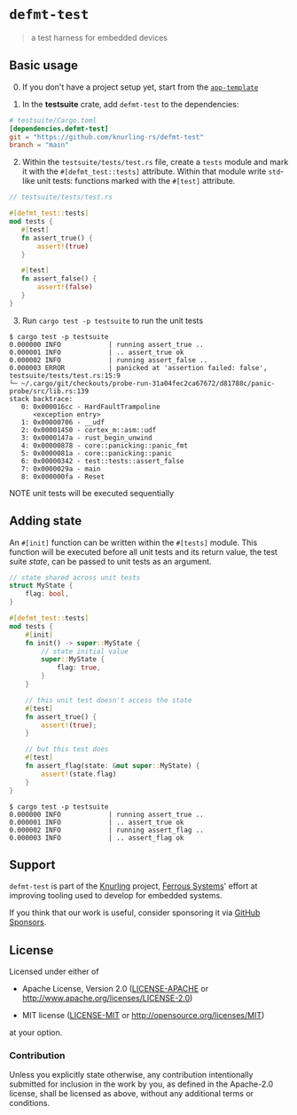 # `defmt-test`

> a test harness for embedded devices

## Basic usage

0. If you don't have a project setup yet, start from the [`app-template`] 


[`app-template`]: https://github.com/knurling-rs/app-template

1. In the **testsuite** crate, add `defmt-test` to the dependencies:

``` toml
# testsuite/Cargo.toml
[dependencies.defmt-test]
git = "https://github.com/knurling-rs/defmt-test"
branch = "main"
```

2. Within the `testsuite/tests/test.rs` file, create a `tests` module and mark it with the `#[defmt_test::tests]` attribute. Within that module write `std`-like unit tests: functions marked with the `#[test]` attribute.

``` rust
// testsuite/tests/test.rs

#[defmt_test::tests]
mod tests {
   #[test]
   fn assert_true() {
       assert!(true)
   }

   #[test]
   fn assert_false() {
       assert!(false)
   }
}
```

3. Run `cargo test -p testsuite` to run the unit tests

``` console
$ cargo test -p testsuite
0.000000 INFO            | running assert_true ..
0.000001 INFO            | .. assert_true ok
0.000002 INFO            | running assert_false ..
0.000003 ERROR           | panicked at 'assertion failed: false', testsuite/tests/test.rs:15:9
└─ ~/.cargo/git/checkouts/probe-run-31a04fec2ca67672/d81788c/panic-probe/src/lib.rs:139
stack backtrace:
   0: 0x000016cc - HardFaultTrampoline
      <exception entry>
   1: 0x00000706 - __udf
   2: 0x00001450 - cortex_m::asm::udf
   3: 0x0000147a - rust_begin_unwind
   4: 0x00000878 - core::panicking::panic_fmt
   5: 0x0000081a - core::panicking::panic
   6: 0x00000342 - test::tests::assert_false
   7: 0x0000029a - main
   8: 0x000000fa - Reset
```

NOTE unit tests will be executed sequentially

## Adding state

An `#[init]` function can be written within the `#[tests]` module.
This function will be executed before all unit tests and its return value, the test suite *state*, can be passed to unit tests as an argument.

``` rust
// state shared across unit tests
struct MyState {
    flag: bool,
}

#[defmt_test::tests]
mod tests {
    #[init]
    fn init() -> super::MyState {
        // state initial value
        super::MyState {
            flag: true,
        }
    }

    // this unit test doesn't access the state
    #[test]
    fn assert_true() {
        assert!(true);
    }

    // but this test does
    #[test]
    fn assert_flag(state: &mut super::MyState) {
        assert!(state.flag)
    }
}
```

``` console
$ cargo test -p testsuite
0.000000 INFO            | running assert_true ..
0.000001 INFO            | .. assert_true ok
0.000002 INFO            | running assert_flag ..
0.000003 INFO            | .. assert_flag ok
```

## Support

`defmt-test` is part of the [Knurling] project, [Ferrous Systems]' effort at
improving tooling used to develop for embedded systems.

If you think that our work is useful, consider sponsoring it via [GitHub
Sponsors].

## License

Licensed under either of

- Apache License, Version 2.0 ([LICENSE-APACHE](LICENSE-APACHE) or
  http://www.apache.org/licenses/LICENSE-2.0)

- MIT license ([LICENSE-MIT](LICENSE-MIT) or http://opensource.org/licenses/MIT)

at your option.

### Contribution

Unless you explicitly state otherwise, any contribution intentionally submitted
for inclusion in the work by you, as defined in the Apache-2.0 license, shall be
licensed as above, without any additional terms or conditions.

[Knurling]: https://knurling.ferrous-systems.com
[Ferrous Systems]: https://ferrous-systems.com/
[GitHub Sponsors]: https://github.com/sponsors/knurling-rs
